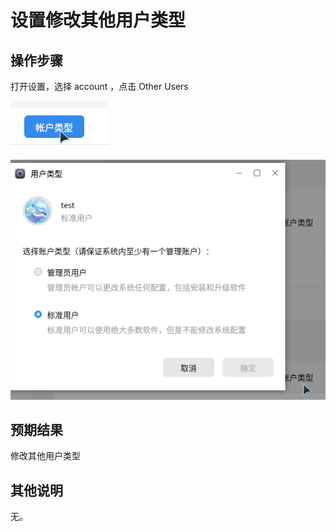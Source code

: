 # 设置修改其他用户类型
## 操作步骤
打开设置，选择 account ，点击 Other Users

![设置修改其他用户类型-1](./img/设置修改其他用户类型-1.png)

![设置修改其他用户类型-2](./img/设置修改其他用户类型-2.png)

## 预期结果

修改其他用户类型

## 其他说明

无。
